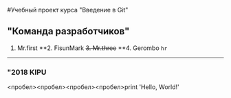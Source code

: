 #Учебный проект курса "Введение в Git"
## "Команда разработчиков"
1. Mr.first
**2. FisunMark
~~3. Mr.three~~
**4. Gerombo
`hr`
***

### "2018 KIPU
<пробел><пробел><пробел><пробел>print 'Hello, World!'
